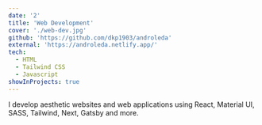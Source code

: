 ```yaml
---
date: '2'
title: 'Web Development'
cover: './web-dev.jpg'
github: 'https://github.com/dkp1903/androleda'
external: 'https://androleda.netlify.app/'
tech:
  - HTML
  - Tailwind CSS
  - Javascript
showInProjects: true
---
```


I develop aesthetic websites and web applications using React, Material UI, SASS, Tailwind, Next, Gatsby and more.
